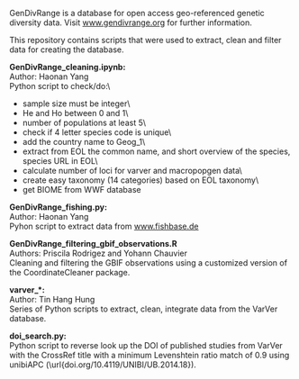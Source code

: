GenDivRange is a database for open access geo-referenced genetic diversity data. Visit www.gendivrange.org for further information.

This repository contains scripts that were used to extract, clean and filter data for creating the database.

**GenDivRange_cleaning.ipynb:**\
Author: Haonan Yang\
Python script to check/do:\
- sample size must be integer\
- He and Ho between 0 and 1\
- number of populations at least 5\
- check if 4 letter species code is unique\
- add the country name to Geog_1\
- extract from EOL the common name, and short overview of the species, species URL in EOL\
- calculate number of loci for varver and macropopgen data\
- create easy taxonomy (14 categories) based on EOL taxonomy\
- get BIOME from WWF database

**GenDivRange_fishing.py:**\
Author: Haonan Yang\
Pyhon script to extract data from www.fishbase.de

**GenDivRange_filtering_gbif_observations.R**\
Authors: Priscila Rodrigez and Yohann Chauvier\
Cleaning and filtering the GBIF observations using a customized version of the CoordinateCleaner package.

**varver_*:**\
Author: Tin Hang Hung\
Series of Python scripts to extract, clean, integrate data from the VarVer database.

**doi_search.py:**\
Python script to reverse look up the DOI of published studies from VarVer with the CrossRef title with a minimum Levenshtein ratio match of 0.9 using unibiAPC (\url{doi.org/10.4119/UNIBI/UB.2014.18}).
